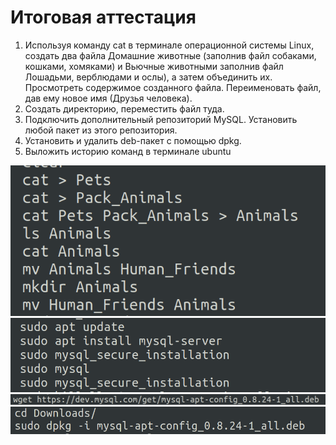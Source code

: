 # Итоговая аттестация

1. Используя команду cat в терминале операционной системы Linux, создать два файла Домашние животные (заполнив файл собаками, кошками, хомяками) и Вьючные животными заполнив файл Лошадьми, верблюдами и ослы), а затем объединить их. Просмотреть содержимое созданного файла. Переименовать файл, дав ему новое имя (Друзья человека).
2. Создать директорию, переместить файл туда.
3. Подключить дополнительный репозиторий MySQL. Установить любой пакет из этого репозитория.
4. Установить и удалить deb-пакет с помощью dpkg. 
5. Выложить историю команд в терминале ubuntu

![ScreenShot](https://github.com/yuriynemchikov/GB-Final-Work/blob/gb1_2/imgs/Screen%20Shot%202023-01-18%20at%2012.26.48.png)
![ScreenShot2](https://github.com/yuriynemchikov/GB-Final-Work/blob/gb1_2/imgs/Screen%20Shot%202023-01-18%20at%2012.27.28.png)
![ScreenShot3](https://github.com/yuriynemchikov/GB-Final-Work/blob/gb1_3/imgs/Screen%20Shot%202023-01-20%20at%2017.51.04.png)
![ScreenShot4](https://github.com/yuriynemchikov/GB-Final-Work/blob/gb1_3/imgs/Screen%20Shot%202023-01-20%20at%2017.51.14.png)

